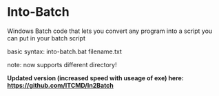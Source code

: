 # Into-Batch
Windows Batch code that lets you convert any program into a script you can put in your batch script

basic syntax: into-batch.bat filename.txt

note: now supports different directory!

**Updated version (increased speed with useage of exe) here: https://github.com/ITCMD/In2Batch**
